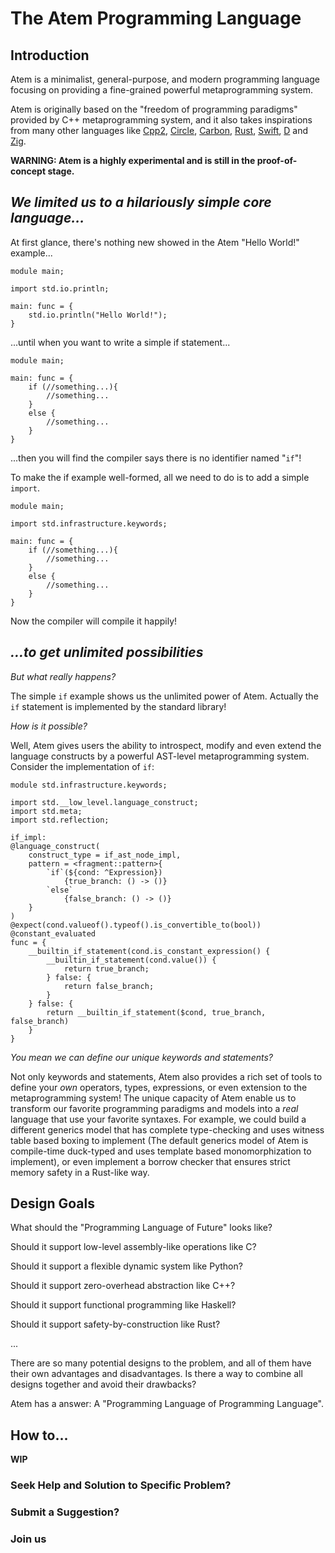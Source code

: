 # The Atem Programming Language

## Introduction

Atem is a minimalist, general-purpose, and modern programming language focusing on providing a fine-grained powerful metaprogramming system.

Atem is originally based on the "freedom of programming paradigms" provided by C++ metaprogramming system, and it also takes inspirations from many other languages like [Cpp2](https://github.com/hsutter/cppfront), [Circle](circle-lang.org), [Carbon](https://github.com/carbon-language/carbon-lang), [Rust](https://www.rust-lang.org/), [Swift](https://www.swift.org/documentation/), [D](https://dlang.org/) and [Zig](https://ziglang.org/).

**WARNING: Atem is a highly experimental and is still in the proof-of-concept stage.**

## *We limited us to a hilariously simple core language...*

At first glance, there's nothing new showed in the Atem "Hello World!" example...

```atem
module main;

import std.io.println;

main: func = {
	std.io.println("Hello World!");
}
```

...until when you want to write a simple if statement...

```atem
module main;

main: func = {
	if (//something...){
		//something...
	} 
	else {
		//something...
	}
}
```

...then you will find the compiler says there is no identifier named "`if`"!

To make the if example well-formed, all we need to do is to add a simple `import`.

```atem
module main;

import std.infrastructure.keywords;

main: func = {
	if (//something...){
		//something...
	} 
	else {
		//something...
	}
}
```

Now the compiler will compile it happily!

## *...to get unlimited possibilities*

*But what really happens?*

The simple `if` example shows us the unlimited power of Atem. Actually the `if` statement is implemented by the standard library!

*How is it possible?*

Well, Atem gives users the ability to introspect, modify and even extend the language constructs by a powerful AST-level metaprogramming system. Consider the implementation of `if`:

```atem
module std.infrastructure.keywords;

import std.__low_level.language_construct;
import std.meta;
import std.reflection;

if_impl: 
@language_construct(
    construct_type = if_ast_node_impl,
    pattern = <fragment::pattern>{
        `if`(${cond: ^Expression})
            {true_branch: () -> ()}
        `else`
            {false_branch: () -> ()}
    }
) 
@expect(cond.valueof().typeof().is_convertible_to(bool))
@constant_evaluated
func = {
    __builtin_if_statement(cond.is_constant_expression() {
        __builtin_if_statement(cond.value()) {
            return true_branch;
        } false: {
            return false_branch;
        }
    } false: {
        return __builtin_if_statement($cond, true_branch, false_branch)
    }
}
```

*You mean we can define our unique keywords and statements?*

Not only keywords and statements, Atem also provides a rich set of tools to define your *own* operators, types, expressions, or even extension to the metaprogramming system! The unique capacity of Atem enable us to transform our favorite programming paradigms and models into a *real* language that use your favorite syntaxes. For example, we could build a different generics model that has complete type-checking and uses witness table based boxing to implement (The default generics model of Atem is compile-time duck-typed and uses template based monomorphization to implement), or even implement a borrow checker that ensures strict memory safety in a Rust-like way.

## Design Goals

What should the "Programming Language of Future" looks like?

Should it support low-level assembly-like operations like C?

Should it support a flexible dynamic system like Python?

Should it support zero-overhead abstraction like C++?

Should it support functional programming like Haskell?

Should it support safety-by-construction like Rust?

...

There are so many potential designs to the problem, and all of them have their own advantages and disadvantages. Is there a way to combine all designs together and avoid their drawbacks?

Atem has a answer: A "Programming Language of Programming Language".

## How to...

**WIP**

### Seek Help and Solution to Specific Problem?

### Submit a Suggestion?

### Join us

